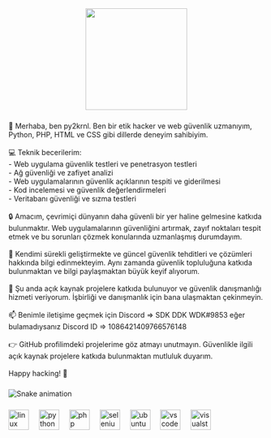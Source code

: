 <div align="center">
    <img height="200" src="https://media.discordapp.net/attachments/1111283816414314627/1111283869291921548/51051333.jpg"  />
  </div>
  
  ###
  
  <p align="left">👋 Merhaba, ben py2krnl. Ben bir etik hacker ve web güvenlik uzmanıyım, Python, PHP, HTML ve CSS gibi dillerde deneyim sahibiyim.<br><br>💻 Teknik becerilerim:<br>- Web uygulama güvenlik testleri ve penetrasyon testleri<br>- Ağ güvenliği ve zafiyet analizi<br>- Web uygulamalarının güvenlik açıklarının tespiti ve giderilmesi<br>- Kod incelemesi ve güvenlik değerlendirmeleri<br>- Veritabanı güvenliği ve sızma testleri<br><br>🔒 Amacım, çevrimiçi dünyanın daha güvenli bir yer haline gelmesine katkıda bulunmaktır. Web uygulamalarının güvenliğini artırmak, zayıf noktaları tespit etmek ve bu sorunları çözmek konularında uzmanlaşmış durumdayım.<br><br>🌱 Kendimi sürekli geliştirmekte ve güncel güvenlik tehditleri ve çözümleri hakkında bilgi edinmekteyim. Aynı zamanda güvenlik topluluğuna katkıda bulunmaktan ve bilgi paylaşmaktan büyük keyif alıyorum.<br><br>💼 Şu anda açık kaynak projelere katkıda bulunuyor ve güvenlik danışmanlığı hizmeti veriyorum. İşbirliği ve danışmanlık için bana ulaşmaktan çekinmeyin.<br><br>📫 Benimle iletişime geçmek için Discord => SDK DDK WDK#9853 eğer bulamadıysanız Discord ID => 1086421409766576148<br><br>👉 GitHub profilimdeki projelerime göz atmayı unutmayın. Güvenlikle ilgili açık kaynak projelere katkıda bulunmaktan mutluluk duyarım.<br><br>Happy hacking! 🚀</p>
  
  ###
  
  <img src="https://raw.githubusercontent.com/py2krnl/py2krnl/output/snake.svg" alt="Snake animation" />
  
  ###
  
  <div align="left">
    <img src="https://cdn.jsdelivr.net/gh/devicons/devicon/icons/linux/linux-original.svg" height="40" alt="linux logo"  />
    <img width="12" />
    <img src="https://cdn.jsdelivr.net/gh/devicons/devicon/icons/python/python-original.svg" height="40" alt="python logo"  />
    <img width="12" />
    <img src="https://cdn.jsdelivr.net/gh/devicons/devicon/icons/php/php-original.svg" height="40" alt="php logo"  />
    <img width="12" />
    <img src="https://cdn.jsdelivr.net/gh/devicons/devicon/icons/selenium/selenium-original.svg" height="40" alt="selenium logo"  />
    <img width="12" />
    <img src="https://cdn.jsdelivr.net/gh/devicons/devicon/icons/ubuntu/ubuntu-plain.svg" height="40" alt="ubuntu logo"  />
    <img width="12" />
    <img src="https://cdn.jsdelivr.net/gh/devicons/devicon/icons/vscode/vscode-original.svg" height="40" alt="vscode logo"  />
    <img width="12" />
    <img src="https://cdn.jsdelivr.net/gh/devicons/devicon/icons/visualstudio/visualstudio-plain.svg" height="40" alt="visualstudio logo"  />
  </div>
  
  ###

